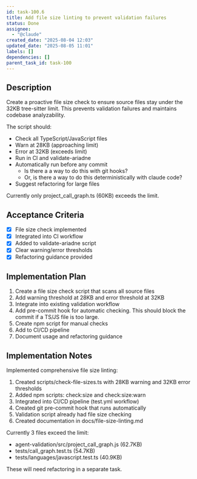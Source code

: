 ```yaml
---
id: task-100.6
title: Add file size linting to prevent validation failures
status: Done
assignee:
  - "@claude"
created_date: "2025-08-04 12:03"
updated_date: "2025-08-05 11:01"
labels: []
dependencies: []
parent_task_id: task-100
---
```


## Description

Create a proactive file size check to ensure source files stay under the 32KB tree-sitter limit. This prevents validation failures and maintains codebase analyzability.

The script should:

- Check all TypeScript/JavaScript files
- Warn at 28KB (approaching limit)
- Error at 32KB (exceeds limit)
- Run in CI and validate-ariadne
- Automatically run before any commit
  - Is there a a way to do this with git hooks?
  - Or, is there a way to do this deterministically with claude code?
- Suggest refactoring for large files

Currently only project_call_graph.ts (60KB) exceeds the limit.

## Acceptance Criteria

- [x] File size check implemented
- [x] Integrated into CI workflow
- [x] Added to validate-ariadne script
- [x] Clear warning/error thresholds
- [x] Refactoring guidance provided

## Implementation Plan

1. Create a file size check script that scans all source files
2. Add warning threshold at 28KB and error threshold at 32KB
3. Integrate into existing validation workflow
4. Add pre-commit hook for automatic checking. This should block the commit if a TS/JS file is too large.
5. Create npm script for manual checks
6. Add to CI/CD pipeline
7. Document usage and refactoring guidance

## Implementation Notes

Implemented comprehensive file size linting:

1. Created scripts/check-file-sizes.ts with 28KB warning and 32KB error thresholds
2. Added npm scripts: check:size and check:size:warn
3. Integrated into CI/CD pipeline (test.yml workflow)
4. Created git pre-commit hook that runs automatically
5. Validation script already had file size checking
6. Created documentation in docs/file-size-linting.md

Currently 3 files exceed the limit:

- agent-validation/src/project_call_graph.js (62.7KB)
- tests/call_graph.test.ts (54.7KB)
- tests/languages/javascript.test.ts (40.9KB)

These will need refactoring in a separate task.
